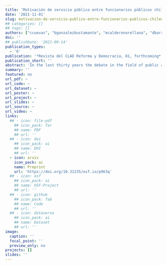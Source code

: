 ```yaml
---
title: 'Motivación de servicio público entre funcionarios públicos chilenos'
date: '2021-11-01'
slug: motivacion-de-servicio-publico-entre-funcionarios-publicos-chilenos
## categories: []
## tags: []
authors: ["ccuevas", "bgonzalezbustamante", "mcalderonorellana", "dbarria"]
doi: ''
## publishDate: '2021-09-14'
publication_types:
  - '0'
publication: '*Revista del CLAD Reforma y Democracia, 81, forthcoming*'
publication_short: ''
abstract: 'In the last thirty years the debate in the field of public administration in Latin America has focused on how to introduce reforms in the public sector inspired by the New Public Management. Indeed, most public administrations have focused almost exclusively on introducing such type of reforms, ignoring a number of alternatives that have emerged in the academic debate. One of these alternatives is the public service motivation approach that analyzes how certain intrinsic factors, directly associated with the notion of public service, motivate the behavior of civil servants. This article aims to foster a Latin American debate on how to design and implement human resource policies based on the theory of public service motivation. Based on a non-probabilistic sample with 172 responses, this work identifies a number of public service motivation factors among Chilean civil servants. The findings show that attraction to public policies, commitment to the general interest, and compassion are as powerful factors as love for money. At the same time, the results show that self-sacrifice does not motivate Chilean civil servants. Based on these findings, a discussion on public service motivation as a useful approach for redesigning human resources policies is presented.'
summary: ''
featured: no
url_pdf: ~
url_code: ~
url_dataset: ~
url_poster: ~
url_project: ~
url_slides: ~
url_source: ~
url_video: ~
links:
  ## - icon: file-pdf
    ## icon_pack: far
    ## name: PDF
    ## url: ''
  ## - icon: doi
    ## icon_pack: ai
    ## name: DOI
    ## url: ''
  - icon: arxiv
    icon_pack: ai
    name: Preprint
    url: 'https://doi.org/10.31235/osf.io/p963q'
  ## - icon: osf
    ## icon_pack: ai
    ## name: OSF-Project
    ## url: ''
  ## - icon: github
    ## icon_pack: fab
    ## name: Code
    ## url: ''
  ## - icon: dataverse
    ## icon_pack: ai
    ## name: Dataset
    ## url: ''
image:
  caption: ''
  focal_point: ''
  preview_only: no
projects: []
slides: ''
---
```

